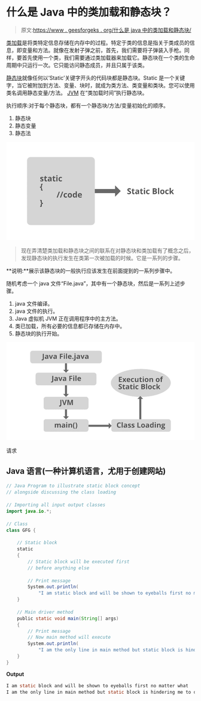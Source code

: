 # 什么是 Java 中的类加载和静态块？

> 原文:[https://www . geesforgeks . org/什么是 java 中的类加载和静态块/](https://www.geeksforgeeks.org/what-is-class-loading-and-static-blocks-in-java/)

[类加载](https://www.geeksforgeeks.org/classloader-in-java/)是将类特定信息存储在内存中的过程。特定于类的信息是指关于类成员的信息，即变量和方法。就像在发射子弹之前，首先，我们需要将子弹装入手枪。同样，要首先使用一个类，我们需要通过类加载器来加载它。静态块在一个类的生命周期中只运行一次。它只能访问静态成员，并且只属于该类。

[静态块](https://www.geeksforgeeks.org/g-fact-79/)就像任何以‘Static’关键字开头的代码块都是静态块。Static 是一个关键字，当它被附加到方法、变量、块时，就成为类方法、类变量和类块。您可以使用类名调用静态变量/方法。 [JVM](https://www.geeksforgeeks.org/jvm-works-jvm-architecture/) 在“类加载时间”执行静态块。

执行顺序:对于每个静态块，都有一个静态块/方法/变量初始化的顺序。

1.  静态块
2.  静态变量
3.  静态法

![Static-Block-in-Java](img/fc4eeb46f865793c97fffb082b658d1c.png)

> 现在弄清楚类加载和静态块之间的联系在对静态块和类加载有了概念之后，发现静态块的执行发生在类第一次被加载的时候。它是一系列的步骤。

**说明:**展示该静态块的一般执行应该发生在前面提到的一系列步骤中。

随机考虑一个 java 文件“File.java”，其中有一个静态块，然后是一系列上述步骤。

1.  java 文件编译。
2.  java 文件的执行。
3.  Java 虚拟机 JVM 正在调用程序中的主方法。
4.  类已加载，所有必要的信息都已存储在内存中。
5.  静态块的执行开始。

![Execution-of- Static-Block](img/9ffc1d425d44d9da8a653f9dd0a50f47.png)

请求

## Java 语言(一种计算机语言，尤用于创建网站)

```java
// Java Program to illustrate static block concept
// alongside discussing the class loading

// Importing all input output classes
import java.io.*;

// Class
class GFG {

    // Static block
    static
    {
        // Static block will be executed first
        // before anything else

        // Print message
        System.out.println(
            "I am static block and will be shown to eyeballs first no matter what");
    }

    // Main driver method
    public static void main(String[] args)
    {
        // Print message
        // Now main method will execute
        System.out.println(
            "I am the only line in main method but static block is hindering me to display first");
    }
}
```

**Output**

```java
I am static block and will be shown to eyeballs first no matter what
I am the only line in main method but static block is hindering me to display first

```